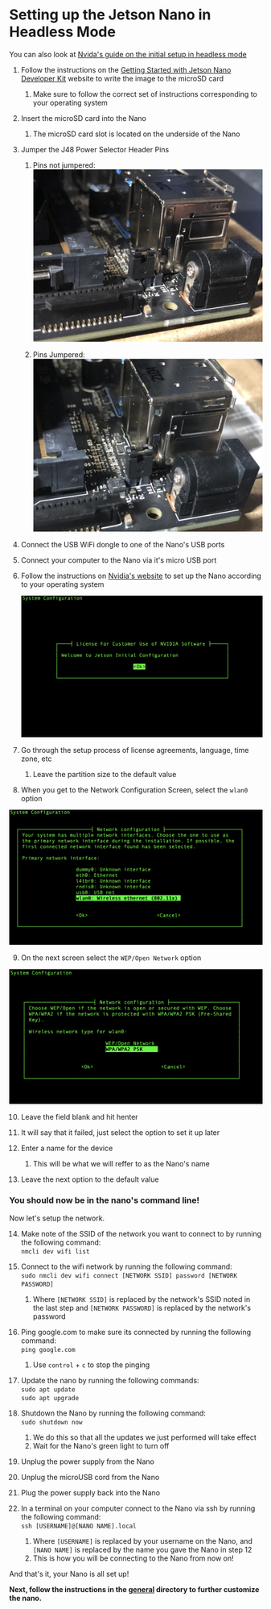 <h1> Setting up the Jetson Nano in Headless Mode</h1>

You can also look at <a href="https://developer.nvidia.com/embedded/learn/get-started-jetson-nano-devkit#setup-headless">
Nvida's guide on the initial setup in headless mode</a>

1) Follow the instructions on the <a href="https://developer.nvidia.com/embedded/learn/get-started-jetson-nano-devkit#write">
Getting Started with Jetson Nano Developer Kit</a> website to write the image to the microSD card
  
    1) Make sure to follow the correct set of instructions corresponding to your operating system
  
2) Insert the microSD card into the Nano
    1) The microSD card slot is located on the underside of the Nano
  <INSERT IMAGE HERE>
  
3) Jumper the J48 Power Selector Header Pins  
    1. Pins not jumpered:  
  <img alt='Not Jumpered Image'  src='./images/non-jumpered.jpeg'></img>
  
    2. Pins Jumpered:
  <img alt='Jumpered Image'  src='./images/jumpered.jpeg'></img>
  
4)  Connect the USB WiFi dongle to one of the Nano's USB ports

5) Connect your computer to the Nano via it's micro USB port
  
6) Follow the instructions on <a href="https://developer.nvidia.com/embedded/learn/get-started-jetson-nano-devkit#setup-headless">Nvidia's website</a> 
to set up the Nano according to your operating system
    
    <img src='./images/welcome.png'></img>

7) Go through the setup process of license agreements, language, time zone, etc
    1) Leave the partition size to the default value

8) When you get to the Network Configuration Screen, select the `wlan0` option
  
  <img src='./images/network-config.png'></img>

9) On the next screen select the `WEP/Open Network` option

  <img src='./images/network-config-wpa.png'></img>

10) Leave the field blank and hit henter

11) It will say that it failed, just select the option to set it up later

12) Enter a name for the device
    1) This will be what we will reffer to as the Nano's name
    
13) Leave the next option to the default value

<h3>You should now be in the nano's command line!</h3>
Now let's setup the network.

14) Make note of the SSID of the network you want to connect to by running the following command:  
  `nmcli dev wifi list`
  
15) Connect to the wifi network by running the following command:  
  `sudo nmcli dev wifi connect [NETWORK SSID] password [NETWORK PASSWORD]`
    1) Where `[NETWORK SSID]` is replaced by the network's SSID noted in the last step
    and `[NETWORK PASSWORD]` is replaced by the network's password
    
16) Ping google.com to make sure its connected by running the following command:  
  `ping google.com`
      1) Use `control` +  `c` to stop the pinging

17) Update the nano by running the following commands:  
  `sudo apt update`  
  `sudo apt upgrade`
  
18) Shutdown the Nano by running the following command:  
  `sudo shutdown now`
    1) We do this so that all the updates we just performed will take effect
    2) Wait for the Nano's green light to turn off
    
19) Unplug the power supply from the Nano

20) Unplug the microUSB cord from the Nano

21) Plug the power supply back into the Nano

22) In a terminal on your computer connect to the Nano via ssh by running the following command:  
  `ssh [USERNAME]@[NANO NAME].local`
    1) Where `[USERNAME]` is replaced by your username on the Nano, and `[NANO NAME]` is replaced by the name you gave the Nano in step 12
    2) This is how you will be connecting to the Nano from now on!
  
And that's it, your Nano is all set up!

**Next, follow the instructions in the [general](https://github.com/ddiLab/SageEdu/tree/main/setup/general) directory to further customize the nano.**
